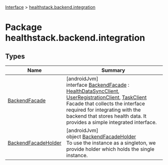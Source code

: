 
[Interface](../../index.html) > [healthstack.backend.integration](index.html)



# Package healthstack.backend.integration



## Types


| Name | Summary |
|---|---|
| [BackendFacade](-backend-facade/index.html) | [androidJvm]<br>interface [BackendFacade](-backend-facade/index.html) : [HealthDataSyncClient](../healthstack.backend.integration.healthdata/-health-data-sync-client/index.html), [UserRegistrationClient](../healthstack.backend.integration.registration/-user-registration-client/index.html), [TaskClient](../healthstack.backend.integration.task/-task-client/index.html)<br>Facade that collects the interface required for integrating with the backend that stores health data. It provides a simple integrated interface. |
| [BackendFacadeHolder](-backend-facade-holder/index.html) | [androidJvm]<br>object [BackendFacadeHolder](-backend-facade-holder/index.html)<br>To use the instance as a singleton, we provide holder which holds the single instance. |


